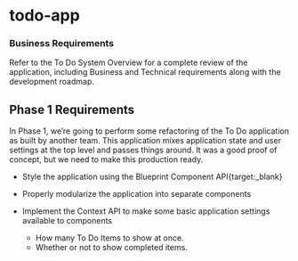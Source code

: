 # todo-app

### Business Requirements

Refer to the To Do System Overview for a complete review of the application, including Business and Technical requirements along with the development roadmap.

## Phase 1 Requirements

In Phase 1, we’re going to perform some refactoring of the To Do application as built by another team. This application mixes application state and user settings at the top level and passes things around. It was a good proof of concept, but we need to make this production ready.

- Style the application using the Blueprint Component API{target:_blank}

- Properly modularize the application into separate components

- Implement the Context API to make some basic application settings available to components

    - How many To Do Items to show at once.
    - Whether or not to show completed items.